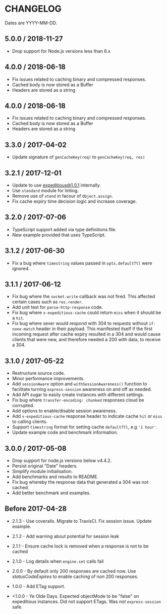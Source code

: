 # CHANGELOG

Dates are YYYY-MM-DD.

## 5.0.0 / 2018-11-27
* Drop support for Node.js versions less than 6.x

## 4.0.0 / 2018-06-18
* Fix issues related to caching binary and compressed responses.
* Cached body is now stored as a Buffer
* Headers are stored as a string

## 4.0.0 / 2018-06-18
* Fix issues related to caching binary and compressed responses.
* Cached body is now stored as a Buffer
* Headers are stored as a string

## 3.3.0 / 2017-04-02
* Update signature of `genCacheKey(req)` to `genCacheKey(req, res)`

## 3.2.1 / 2017-12-01
* Update to use expeditious@1.0.1 internally.
* Use `standard` module for linting.
* Remove use of `xtend` in facour of `Object.assign`.
* Fix cache expiry time decision logic and increase coverage.

## 3.2.0 / 2017-07-06
* TypeScript support added via type definitions file.
* New example provided that uses TypeScript.

## 3.1.2 / 2017-06-30
* Fix a bug where `timestring` values passed in `opts.defaultTtl` were ignored.

## 3.1.1 / 2017-06-12
* Fix bug where the `socket.write` callback was not fired. This affected certain
cases such as `res.render`.
* Add unit test for `parse-http-response` code.
* Fix bug where `x-expeditious-cache` could return `miss` when it should be a
`hit`.
* Fix bug where sever would respond with 304 to requests without `if-none-match`
header in their payload. This manifested itself if the first incoming request
after cache expiry resulted in a 304 and would cause clients that were new, and
therefore needed a 200 with data, to receive a 304.

## 3.1.0 / 2017-05-22
* Restructure source code.
* Minor performance improvements.
* Add `sessionAware` option and `withSessionAwareness()` function to facilitate
turning `express-session` awareness on and off as needed.
* Add API sugar to easily create instances with different settings.
* Fix bug where `transfer-encoding: chunked` responses cloud be corrupted.
* Add options to enable/disable session awareness.
* Add `x-expeditious-cache` response header to indicate cache `hit` or `miss` to
calling clients.
* Support `timestring` format for setting cache `defaultTtl`, e.g `'1 hour'`.
* Update example code and benchmark information.

## 3.0.0 / 2017-05-08
* Drop support for node.js versions below v4.4.2.
* Persist original "Date" headers.
* Simplify module initialisation.
* Add benchmarks and results to README.
* Fix bug whereby the response data that generated a 304 was not cached.
* Add better benchmark and examples.


## Before 2017-04-28
* 2.1.3 - Use coveralls. Migrate to TravisCI. Fix session issue. Update example.

* 2.1.2 - Add warning about potential for session leak

* 2.1.1 - Ensure cache lock is removed when a response is not to be cached

* 2.1.0 - Log details when `engine.set` calls fail

* 2.0.0 - By default only 200 responses are cached now. Use _statusCodeExpires_
to enable caching of non 200 responses.

* 1.0.0 - Add ETag support.

* <1.0.0 - Ye Olde Days. Expected objectMode to be "false" on expeditious
instances. Did not support ETags. Was _not_ `express-session` safe.
